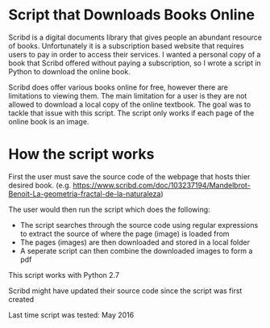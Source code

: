 # Script that Downloads Books Online

Scribd is a digital documents library that gives people an abundant resource of books. Unfortunately it is a subscription based website that requires users to pay in order to access their services. I wanted a personal copy of a book that Scribd offered without paying a subscription, so I wrote a script in Python to download the online book.

Scribd does offer various books online for free, however there are limitations to viewing them. The main limitation for a user is they are not allowed to download a local copy of the online textbook. The goal was to tackle that issue with this script. The script only works if each page of the online book is an image.

# How the script works
First the user must save the source code of the webpage that hosts thier desired book. (e.g. https://www.scribd.com/doc/103237194/Mandelbrot-Benoit-La-geometria-fractal-de-la-naturaleza)

The user would then run the script which does the following:
  - The script searches through the source code using regular expressions to extract the source of where the page (image) is loaded from
  - The pages (images) are then downloaded and stored in a local folder
  - A seperate script can then combine the downloaded images to form a pdf

This script works with Python 2.7

Scribd might have updated their source code since the script was first created

Last time script was tested: May 2016
